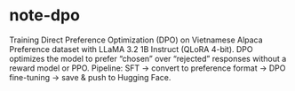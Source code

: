 # note-dpo
Training Direct Preference Optimization (DPO) on Vietnamese Alpaca Preference dataset with LLaMA 3.2 1B Instruct (QLoRA 4-bit).   DPO optimizes the model to prefer “chosen” over “rejected” responses without a reward model or PPO.   Pipeline: SFT → convert to preference format → DPO fine-tuning → save &amp; push to Hugging Face.  
